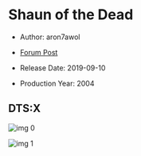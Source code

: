 # Shaun of the Dead

* Author: aron7awol

* [Forum Post](https://www.avsforum.com/threads/bass-eq-for-filtered-movies.2995212/post-58526330)

* Release Date: 2019-09-10
* Production Year: 2004

## DTS:X

![img 0](https://i.imgur.com/NkQS7dV.jpg)

![img 1](https://i.imgur.com/h2Opokf.png)

